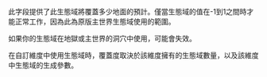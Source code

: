 此字段提供了此生態域將覆蓋多少地面的預計。僅當生態域的值在-1到1之間時才能正常工作，因為此為原版主世界生態域使用的範圍。

如果你的生態域在地獄或主世界的洞穴中使用，可能會失效。

在自訂維度中使用生態域時，覆蓋度取決於該維度擁有的生態域數量，以及該維度中生態域的生成參數。